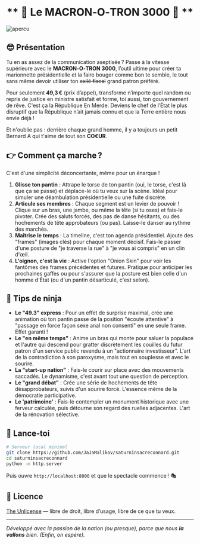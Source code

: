 <h1 align="center">
   ** 🤑 Le MACRON‑O‑TRON 3000 🤑 **
</h1>


![apercu](https://github.com/user-attachments/assets/243fd05d-de03-4068-abe9-b780baf8999f)


## 😎 Présentation

Tu en as assez de la communication aseptisée ? Passe à la vitesse supérieure avec le **MACRON‑O‑TRON 3000**, l’outil ultime pour créer ta marionnette présidentielle et la faire bouger comme bon te semble, le tout sans même devoir utiliser ton ~~exilé fiscal~~ grand patron préféré.

Pour seulement **49,3 €** (prix d’appel), transforme n’importe quel random ou repris de justice en ministre satisfait et forme, toi aussi, ton gouvernement de rêve. C'est ça la République En Merde. Deviens le chef de l’État le plus disruptif que la République n’ait jamais connu et que la Terre entière nous envie déjà !

Et n'oublie pas : derrière chaque grand homme, il y a toujours un petit Bernard A qui t'aime de tout son **CO€UR**.

## 👉 Comment ça marche ?

C'est d'une simplicité déconcertante, même pour un énarque !

1.  **Glisse ton pantin** : Attrape le torse de ton pantin (oui, le torse, c'est là que ça se passe) et déplace-le où tu veux sur la scène. Idéal pour simuler une déambulation présidentielle ou une fuite discrète.
2.  **Articule ses membres** : Chaque segment est un levier de pouvoir ! Clique sur un bras, une jambe, ou même la tête (si tu oses) et fais-le pivoter. Crée des saluts forcés, des pas de danse hésitants, ou des hochements de tête approbateurs (ou pas). Laisse-le danser au rythme des marchés.
3.  **Maîtrise le temps** : La timeline, c'est ton agenda présidentiel. Ajoute des "frames" (images clés) pour chaque moment décisif. Fais-le passer d'une posture de "je traverse la rue" à "je vous ai compris" en un clin d'œil.
4.  **L'oignon, c'est la vie** : Active l'option "Onion Skin" pour voir les fantômes des frames précédentes et futures. Pratique pour anticiper les prochaines gaffes ou pour s'assurer que la posture est bien celle d'un homme d'État (ou d'un pantin désarticulé, c'est selon).

## 🚀 Tips de ninja

*   **Le "49.3" express** : Pour un effet de surprise maximal, crée une animation où ton pantin passe de la position "écoute attentive" à "passage en force façon sexe anal non consenti" en une seule frame. Effet garanti !
*   **Le "en même temps"** : Anime un bras qui monte pour saluer la populace et l'autre qui descend pour gratter discrètement les couilles du futur patron d'un service public revendu à un "actionnaire investisseur". L'art de la contradiction à son paroxysme, mais tout en souplesse et avec le sourire.
*   **La "start-up nation"** : Fais-le courir sur place avec des mouvements saccadés. Le dynamisme, c'est avant tout une question de perception.
*   **Le "grand débat"** : Crée une série de hochements de tête désapprobateurs, suivis d'un sourire forcé. L'essence même de la démocratie participative.
*   **Le 'patrimoine'** : Fais-le contempler un monument historique avec une ferveur calculée, puis détourne son regard des ruelles adjacentes. L'art de la rénovation sélective.

## 🎉 Lance‑toi

```bash
# Serveur local minimal
git clone https://github.com/JaJaMalikov/saturninsacreconnard.git
cd saturninsacreconnard
python -m http.server
```

Puis ouvre `http://localhost:8000` et que le spectacle commence ! 🎭

## 📄 Licence

[The Unlicense](https://unlicense.org/) — libre de droit, libre d’usage, libre de ce que tu veux.

---

*Développé avec la passion de la nation (ou presque), parce que nous ****la vallons**** bien. (Enfin, on espère).*
